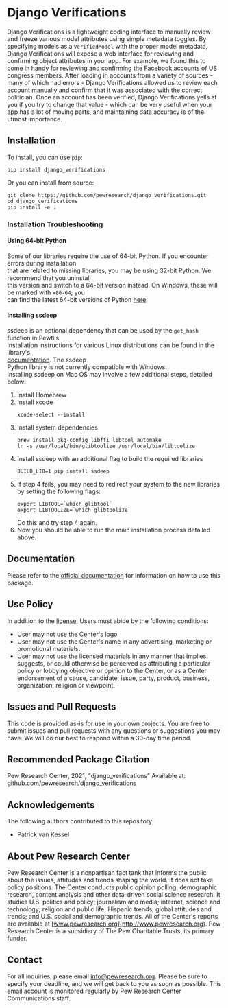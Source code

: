 # Django Verifications

Django Verifications is a lightweight coding interface to manually review and freeze various model attributes
using simple metadata toggles.  By specifying models as a `VerifiedModel` with the proper model metadata,
Django Verifications will expose a web interface for reviewing and confirming object attributes in your app.
For example, we found this to come in handy for reviewing and confirming the Facebook accounts of US congress members.
After loading in accounts from a variety of sources - many of which had errors - Django Verifications allowed us to
review each account manually and confirm that it was associated with the correct politician.  Once an account has been
verified, Django Verifications yells at you if you try to change that value - which can be very useful when your app
has a lot of moving parts, and maintaining data accuracy is of the utmost importance.

## Installation

To install, you can use `pip`:

    pip install django_verifications

Or you can install from source:

    git clone https://github.com/pewresearch/django_verifications.git
    cd django_verifications
    pip install -e .

### Installation Troubleshooting

#### Using 64-bit Python

Some of our libraries require the use of 64-bit Python. If you encounter errors during installation \
that are related to missing libraries, you may be using 32-bit Python. We recommend that you uninstall \
this version and switch to a 64-bit version instead. On Windows, these will be marked with `x86-64`; you \
can find the latest 64-bit versions of Python [here](https://www.python.org/downloads).

#### Installing ssdeep

ssdeep is an optional dependency that can be used by the `get_hash` function in Pewtils. \
Installation instructions for various Linux distributions can be found in the library's \
[documentation](https://python-ssdeep.readthedocs.io/en/latest/installation.html). The ssdeep \
Python library is not currently compatible with Windows. \
Installing ssdeep on Mac OS may involve a few additional steps, detailed below:

1. Install Homebrew
2. Install xcode
    ```
    xcode-select --install
    ```
3. Install system dependencies
    ```
    brew install pkg-config libffi libtool automake
    ln -s /usr/local/bin/glibtoolize /usr/local/bin/libtoolize
    ```
4. Install ssdeep with an additional flag to build the required libraries
    ```
    BUILD_LIB=1 pip install ssdeep
    ```
5. If step 4 fails, you may need to redirect your system to the new libraries by setting the following flags:
    ```
    export LIBTOOL=`which glibtool`
    export LIBTOOLIZE=`which glibtoolize`
    ```
   Do this and try step 4 again.
6. Now you should be able to run the main installation process detailed above.

## Documentation

Please refer to the [official documentation](https://pewresearch.github.io/django_verifications/) for information on how to use this package.

## Use Policy

In addition to the [license](https://github.com/pewresearch/django_verifications/blob/master/LICENSE), Users must abide by the following conditions:

- User may not use the Center's logo
- User may not use the Center's name in any advertising, marketing or promotional materials.
- User may not use the licensed materials in any manner that implies, suggests, or could otherwise be perceived as attributing a particular policy or lobbying objective or opinion to the Center, or as a Center endorsement of a cause, candidate, issue, party, product, business, organization, religion or viewpoint.

## Issues and Pull Requests

This code is provided as-is for use in your own projects. You are free to submit issues and pull requests with any questions or suggestions you may have. We will do our best to respond within a 30-day time period.

## Recommended Package Citation

Pew Research Center, 2021, "django_verifications" Available at: github.com/pewresearch/django_verifications

## Acknowledgements

The following authors contributed to this repository:

- Patrick van Kessel

## About Pew Research Center

Pew Research Center is a nonpartisan fact tank that informs the public about the issues, attitudes and trends shaping the world. It does not take policy positions. The Center conducts public opinion polling, demographic research, content analysis and other data-driven social science research. It studies U.S. politics and policy; journalism and media; internet, science and technology; religion and public life; Hispanic trends; global attitudes and trends; and U.S. social and demographic trends. All of the Center's reports are available at [www.pewresearch.org](http://www.pewresearch.org). Pew Research Center is a subsidiary of The Pew Charitable Trusts, its primary funder.

## Contact

For all inquiries, please email info@pewresearch.org. Please be sure to specify your deadline, and we will get back to you as soon as possible. This email account is monitored regularly by Pew Research Center Communications staff.
